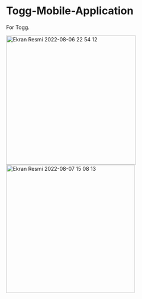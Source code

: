 # Togg-Mobile-Application
For Togg.

<img width="350" alt="Ekran Resmi 2022-08-06 22 54 12" src="https://user-images.githubusercontent.com/100840400/183289807-0018a09c-b66a-41da-ac5d-91ae7df35578.png">
<img width="347" alt="Ekran Resmi 2022-08-07 15 08 13" src="https://user-images.githubusercontent.com/100840400/183289810-b02c0f67-e592-4d92-b0c7-68bc071b902c.png">
